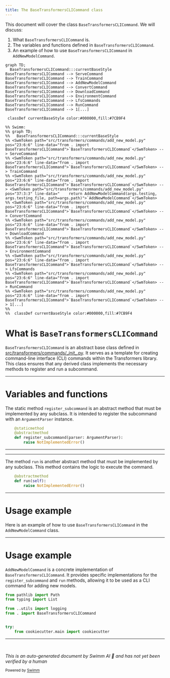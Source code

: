 ```yaml
---
title: The BaseTransformersCLICommand class
---
```

This document will cover the class <SwmToken path="src/transformers/commands/add_new_model.py" pos="23:6:6" line-data="from . import BaseTransformersCLICommand">`BaseTransformersCLICommand`</SwmToken>. We will discuss:

1. What <SwmToken path="src/transformers/commands/add_new_model.py" pos="23:6:6" line-data="from . import BaseTransformersCLICommand">`BaseTransformersCLICommand`</SwmToken> is.
2. The variables and functions defined in <SwmToken path="src/transformers/commands/add_new_model.py" pos="23:6:6" line-data="from . import BaseTransformersCLICommand">`BaseTransformersCLICommand`</SwmToken>.
3. An example of how to use <SwmToken path="src/transformers/commands/add_new_model.py" pos="23:6:6" line-data="from . import BaseTransformersCLICommand">`BaseTransformersCLICommand`</SwmToken> in <SwmToken path="src/transformers/commands/add_new_model.py" pos="37:3:3" line-data="    return AddNewModelCommand(args.testing, args.testing_file, path=args.path)">`AddNewModelCommand`</SwmToken>.

```mermaid
graph TD;
  BaseTransformersCLICommand:::currentBaseStyle
BaseTransformersCLICommand --> ServeCommand
BaseTransformersCLICommand --> TrainCommand
BaseTransformersCLICommand --> AddNewModelCommand
BaseTransformersCLICommand --> ConvertCommand
BaseTransformersCLICommand --> DownloadCommand
BaseTransformersCLICommand --> EnvironmentCommand
BaseTransformersCLICommand --> LfsCommands
BaseTransformersCLICommand --> RunCommand
BaseTransformersCLICommand --> 1[...]

 classDef currentBaseStyle color:#000000,fill:#7CB9F4

%% Swimm:
%% graph TD;
%%   BaseTransformersCLICommand:::currentBaseStyle
%% <SwmToken path="src/transformers/commands/add_new_model.py" pos="23:6:6" line-data="from . import BaseTransformersCLICommand">`BaseTransformersCLICommand`</SwmToken> --> ServeCommand
%% <SwmToken path="src/transformers/commands/add_new_model.py" pos="23:6:6" line-data="from . import BaseTransformersCLICommand">`BaseTransformersCLICommand`</SwmToken> --> TrainCommand
%% <SwmToken path="src/transformers/commands/add_new_model.py" pos="23:6:6" line-data="from . import BaseTransformersCLICommand">`BaseTransformersCLICommand`</SwmToken> --> <SwmToken path="src/transformers/commands/add_new_model.py" pos="37:3:3" line-data="    return AddNewModelCommand(args.testing, args.testing_file, path=args.path)">`AddNewModelCommand`</SwmToken>
%% <SwmToken path="src/transformers/commands/add_new_model.py" pos="23:6:6" line-data="from . import BaseTransformersCLICommand">`BaseTransformersCLICommand`</SwmToken> --> ConvertCommand
%% <SwmToken path="src/transformers/commands/add_new_model.py" pos="23:6:6" line-data="from . import BaseTransformersCLICommand">`BaseTransformersCLICommand`</SwmToken> --> DownloadCommand
%% <SwmToken path="src/transformers/commands/add_new_model.py" pos="23:6:6" line-data="from . import BaseTransformersCLICommand">`BaseTransformersCLICommand`</SwmToken> --> EnvironmentCommand
%% <SwmToken path="src/transformers/commands/add_new_model.py" pos="23:6:6" line-data="from . import BaseTransformersCLICommand">`BaseTransformersCLICommand`</SwmToken> --> LfsCommands
%% <SwmToken path="src/transformers/commands/add_new_model.py" pos="23:6:6" line-data="from . import BaseTransformersCLICommand">`BaseTransformersCLICommand`</SwmToken> --> RunCommand
%% <SwmToken path="src/transformers/commands/add_new_model.py" pos="23:6:6" line-data="from . import BaseTransformersCLICommand">`BaseTransformersCLICommand`</SwmToken> --> 1[...]
%% 
%%  classDef currentBaseStyle color:#000000,fill:#7CB9F4
```

# What is <SwmToken path="src/transformers/commands/add_new_model.py" pos="23:6:6" line-data="from . import BaseTransformersCLICommand">`BaseTransformersCLICommand`</SwmToken>

<SwmToken path="src/transformers/commands/add_new_model.py" pos="23:6:6" line-data="from . import BaseTransformersCLICommand">`BaseTransformersCLICommand`</SwmToken> is an abstract base class defined in <SwmPath>[src/transformers/commands/\__init_\_.py](src/transformers/commands/__init__.py)</SwmPath>. It serves as a template for creating command-line interface (CLI) commands within the Transformers library. This class ensures that any derived class implements the necessary methods to register and run a subcommand.

<SwmSnippet path="/src/transformers/commands/__init__.py" line="20">

---

# Variables and functions

The static method <SwmToken path="src/transformers/commands/__init__.py" pos="22:3:3" line-data="    def register_subcommand(parser: ArgumentParser):">`register_subcommand`</SwmToken> is an abstract method that must be implemented by any subclass. It is intended to register the subcommand with an <SwmToken path="src/transformers/commands/__init__.py" pos="22:8:8" line-data="    def register_subcommand(parser: ArgumentParser):">`ArgumentParser`</SwmToken> instance.

```python
    @staticmethod
    @abstractmethod
    def register_subcommand(parser: ArgumentParser):
        raise NotImplementedError()
```

---

</SwmSnippet>

<SwmSnippet path="/src/transformers/commands/__init__.py" line="25">

---

The method <SwmToken path="src/transformers/commands/__init__.py" pos="26:3:3" line-data="    def run(self):">`run`</SwmToken> is another abstract method that must be implemented by any subclass. This method contains the logic to execute the command.

```python
    @abstractmethod
    def run(self):
        raise NotImplementedError()
```

---

</SwmSnippet>

# Usage example

Here is an example of how to use <SwmToken path="src/transformers/commands/add_new_model.py" pos="23:6:6" line-data="from . import BaseTransformersCLICommand">`BaseTransformersCLICommand`</SwmToken> in the <SwmToken path="src/transformers/commands/add_new_model.py" pos="37:3:3" line-data="    return AddNewModelCommand(args.testing, args.testing_file, path=args.path)">`AddNewModelCommand`</SwmToken> class.

<SwmSnippet path="/src/transformers/commands/add_new_model.py" line="19">

---

# Usage example

<SwmToken path="src/transformers/commands/add_new_model.py" pos="37:3:3" line-data="    return AddNewModelCommand(args.testing, args.testing_file, path=args.path)">`AddNewModelCommand`</SwmToken> is a concrete implementation of <SwmToken path="src/transformers/commands/add_new_model.py" pos="23:6:6" line-data="from . import BaseTransformersCLICommand">`BaseTransformersCLICommand`</SwmToken>. It provides specific implementations for the <SwmToken path="src/transformers/commands/__init__.py" pos="22:3:3" line-data="    def register_subcommand(parser: ArgumentParser):">`register_subcommand`</SwmToken> and <SwmToken path="src/transformers/commands/__init__.py" pos="26:3:3" line-data="    def run(self):">`run`</SwmToken> methods, allowing it to be used as a CLI command for adding new models.

```python
from pathlib import Path
from typing import List

from ..utils import logging
from . import BaseTransformersCLICommand


try:
    from cookiecutter.main import cookiecutter
```

---

</SwmSnippet>

&nbsp;

*This is an auto-generated document by Swimm AI 🌊 and has not yet been verified by a human*

<SwmMeta version="3.0.0" repo-id="Z2l0aHViJTNBJTNBdHJhbnNmb3JtZXJzJTNBJTNBc2h1anV1dQ==" repo-name="transformers"><sup>Powered by [Swimm](/)</sup></SwmMeta>
